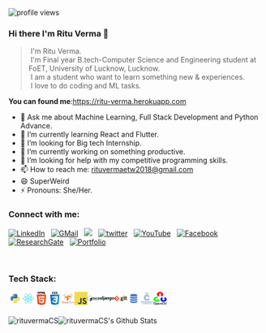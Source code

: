 <p align="left"><img src="https://komarev.com/ghpvc/?username=rituvermaCS&label=Profile%20views&color=2eb37e&style=flat" alt="profile views" /> </p>

### Hi there I'm Ritu Verma 👋

>&nbsp;I'm Ritu Verma.\
>&nbsp;I'm Final year B.tech-Computer Science and Engineering student at FoET, University of Lucknow, Lucknow.\
>&nbsp;I am a student who want to learn something new & experiences.\
>&nbsp;I love to do coding and ML tasks.


**You can found me**:https://ritu-verma.herokuapp.com


- 💬 Ask me about Machine Learning, Full Stack Development and Python Advance.
- 🌱 I’m currently learning React and Flutter.
- 👯 I’m looking for Big tech Internship.
- 🔭 I’m currently working on something productive.
- 🤔 I’m looking for help with my competitive programming skills.
- 📫 How to reach me: rituvermaetw2018@gmail.com
- 😄 SuperWeird
- ⚡ Pronouns: She/Her.

### Connect with me:

<a href="https://www.linkedin.com/in/ritu-verma-2018/"><img alt="LinkedIn" src="https://img.shields.io/badge/linkedin%20-%230077B5.svg?&style=flat&logo=linkedin&logoColor=white"/></a> &nbsp;
<a href="mailto:rituvermaetw2018@gmail.com"><img alt="GMail" src="https://img.shields.io/badge/Gmail-D14836?style=flat&logo=gmail&logoColor=white" /></a> &nbsp;
<a href="https://instagram.com/_.rituverma._"><img src="https://img.shields.io/badge/-@_.rituverma._-E4405F?style=flat&logo=Instagram&logoColor=white"/></a> &nbsp;
<a href="https://twitter.com/rituver20638886"><img alt= "twitter" src="https://img.shields.io/badge/-@rituver20638886%20-%230077B5.svg?style=flat&logo=Twitter&logoColor=white"/></a> &nbsp;
<a href="https://www.youtube.com/channel/UC-x-KLJRmpthj9jRQKEIFaQ"><img alt= "YouTube" src="https://img.shields.io/badge/-YouTube-D14836.svg?style=flat&logo=YouTube&logoColor=white"/></a> &nbsp;
<a href="https://www.facebook.com/profile.php?id=100028008964420"><img alt= "Facebook" src="https://img.shields.io/badge/-facebook%20-%230077B5.svg?style=flat&logo=Facebook&logoColor=white"/></a> &nbsp;
<a href="https://www.researchgate.net/profile/Ritu-Verma-24"><img alt= "ResearchGate" src="https://img.shields.io/badge/-ResearchGate%20-230077B5.svg?style=flat&logo=ResearchGate&logoColor=white"/></a> &nbsp;
<a href="https://ritu-verma.herokuapp.com"><img alt= "Portfolio" src="https://img.shields.io/badge/-Portfolio%20-%230077B5.svg?style=flat&logo=Website&logoColor=white"/></a> &nbsp;

<br />

### Tech Stack:
<img align="left" alt="Python" width="26px" src="https://raw.githubusercontent.com/github/explore/80688e429a7d4ef2fca1e82350fe8e3517d3494d/topics/python/python.png" />
<img align="left" alt="React" width="26px" src="https://raw.githubusercontent.com/github/explore/80688e429a7d4ef2fca1e82350fe8e3517d3494d/topics/react/react.png" />
<img align="left" alt="HTML5" width="26px" src="https://raw.githubusercontent.com/github/explore/80688e429a7d4ef2fca1e82350fe8e3517d3494d/topics/html/html.png" />
<img align="left" alt="CSS3" width="26px" src="https://raw.githubusercontent.com/github/explore/80688e429a7d4ef2fca1e82350fe8e3517d3494d/topics/css/css.png" />
<img align="left" alt="Tensorflow" width="26px" src="https://raw.githubusercontent.com/github/explore/80688e429a7d4ef2fca1e82350fe8e3517d3494d/topics/tensorflow/tensorflow.png" />
<img align="left" alt="JavaScript" width="26px" src="https://raw.githubusercontent.com/github/explore/80688e429a7d4ef2fca1e82350fe8e3517d3494d/topics/javascript/javascript.png" />
<img align="left" alt="bash" width="26px" src="https://raw.githubusercontent.com/github/explore/80688e429a7d4ef2fca1e82350fe8e3517d3494d/topics/bash/bash.png" />
<img align="left" alt="Django" width="26px" src="https://raw.githubusercontent.com/github/explore/80688e429a7d4ef2fca1e82350fe8e3517d3494d/topics/django/django.png" />
<img align="left" alt="Git" width="26px" src="https://raw.githubusercontent.com/github/explore/80688e429a7d4ef2fca1e82350fe8e3517d3494d/topics/git/git.png" />
<img align="left" alt="SQL" width="26px" src="https://raw.githubusercontent.com/github/explore/80688e429a7d4ef2fca1e82350fe8e3517d3494d/topics/sql/sql.png" />
<img align="left" alt="C Language" width="26px" src="https://raw.githubusercontent.com/github/explore/80688e429a7d4ef2fca1e82350fe8e3517d3494d/topics/c/c.png" />
<img align="left" alt="OpenCV" width="26px" src="https://raw.githubusercontent.com/github/explore/80688e429a7d4ef2fca1e82350fe8e3517d3494d/topics/openCV/openCV.png" />

<br />
<br />

<p><img align="left" src="https://github-readme-stats.vercel.app/api/top-langs/?username=rituvermaCS&layout=compact" alt="rituvermaCS" /></p>

<p><img align="left" alt="rituvermaCS's Github Stats" src="https://github-readme-stats.vercel.app/api?username=rituvermaCS&show_icons=true" /></p>

